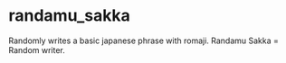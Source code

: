 # randamu_sakka
Randomly writes a basic japanese phrase with romaji. Randamu Sakka = Random writer.
